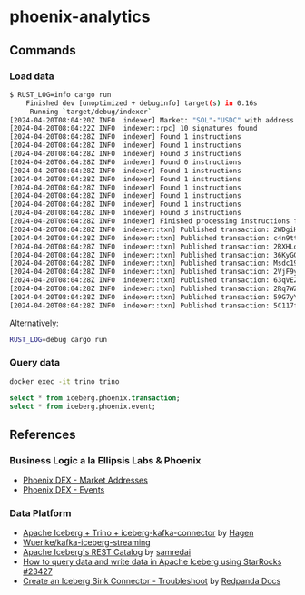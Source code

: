# phoenix-analytics

## Commands

### Load data

```bash
$ RUST_LOG=info cargo run
    Finished dev [unoptimized + debuginfo] target(s) in 0.16s
     Running `target/debug/indexer`
[2024-04-20T08:04:20Z INFO  indexer] Market: "SOL"-"USDC" with address "CS2H8nbAVVEUHWPF5extCSymqheQdkd4d7thik6eet9N"
[2024-04-20T08:04:22Z INFO  indexer::rpc] 10 signatures found
[2024-04-20T08:04:28Z INFO  indexer] Found 1 instructions
[2024-04-20T08:04:28Z INFO  indexer] Found 1 instructions
[2024-04-20T08:04:28Z INFO  indexer] Found 3 instructions
[2024-04-20T08:04:28Z INFO  indexer] Found 0 instructions
[2024-04-20T08:04:28Z INFO  indexer] Found 1 instructions
[2024-04-20T08:04:28Z INFO  indexer] Found 1 instructions
[2024-04-20T08:04:28Z INFO  indexer] Found 1 instructions
[2024-04-20T08:04:28Z INFO  indexer] Found 1 instructions
[2024-04-20T08:04:28Z INFO  indexer] Found 1 instructions
[2024-04-20T08:04:28Z INFO  indexer] Found 3 instructions
[2024-04-20T08:04:28Z INFO  indexer] Finished processing instructions for 10 transactions
[2024-04-20T08:04:28Z INFO  indexer::txn] Published transaction: 2WDgiH7AhWrssZ9omKAzFtgEdwPrhHcZrFA1pGNQW78yDZa2PmZ8K2Nc4PUZTD32SXpz3akKLr7LPVP6wNgx9aTh
[2024-04-20T08:04:28Z INFO  indexer::txn] Published transaction: c4n9ttuQ4WzenUAqiTXZc3zjgQYHBRYKvW9f5aPYpoimjwPfLPKTKFXnm5ctJfNhaszyV6BVbkkTg6eLmmaPeQc
[2024-04-20T08:04:28Z INFO  indexer::txn] Published transaction: 2RXHLoaAjjP1gDTYFmG8D1UTHN6cxXR3Ho6Up5Toh1DPE1kEEJDtuCMVsbW1p87C2SHfTMwRBNEruYsmXbxJMFm4
[2024-04-20T08:04:28Z INFO  indexer::txn] Published transaction: 36KyGGD9XpERbANCFEa3xuBYiaXJxvD1HTXHtMHH9C5eDsLeTUqkVYpiZS7AnmJtvTLed4ZWgSnEHqjnuL6LEYGv
[2024-04-20T08:04:28Z INFO  indexer::txn] Published transaction: Msdc19y9sVerKa342eefpduEn34dzcAJgqrc4CPggd8F4HyWRsjq8cmoZMrUYSae7U97EFs7pap3eqUP5dGGfyq
[2024-04-20T08:04:28Z INFO  indexer::txn] Published transaction: 2VjF9yu34pzgUS6o9PHUzpyT8EAYsty1ihW9Kv6paemX5FKXjc8RWJi5nC4bYkkjVHDx2bcyRpTpAGbXP7P4pmmH
[2024-04-20T08:04:28Z INFO  indexer::txn] Published transaction: 63qVE25P4PC2mP8HKo4YX6QdP5TiEWZBrAc8GuJvGmLGQ8udjmkKDngQcPi6nUL46SbPEeZAjVfF4d7mio9XKwpM
[2024-04-20T08:04:28Z INFO  indexer::txn] Published transaction: 2Rq7WZ9dGjVDR79AMPmxCkq1M38JXVGy1fq4ELBALjF1XgcKua5upA3e5Y9qyiqvTAABECwJoCG3HYsaa9WZhG1F
[2024-04-20T08:04:28Z INFO  indexer::txn] Published transaction: 59G7yYdtNgB7P78aBTgVr8zrxEMoxWxRo6YCcaXEXeKPwXQeSzkaK5Q3p86mvMNP1FJ4eegNyoGyUBaAtC235sV6
[2024-04-20T08:04:28Z INFO  indexer::txn] Published transaction: 5C117f2E6KTkGUMq8TFzH9q441b7Ue4CsyD9e95zY8jUQn2XC8Am2e6qdAmKVGQLuTbXDHH3UvY4pymhfV2jEWHG
```

Alternatively:

```bash
RUST_LOG=debug cargo run
```

### Query data

```bash
docker exec -it trino trino
```

```sql
select * from iceberg.phoenix.transaction;
select * from iceberg.phoenix.event;
```

## References

### Business Logic a la Ellipsis Labs & Phoenix

- [Phoenix DEX - Market Addresses](https://ellipsis-labs.gitbook.io/phoenix-dex/tRIkEFlLUzWK9uKO3W2V/getting-started/technical-overview/market-addresses)
- [Phoenix DEX - Events](https://ellipsis-labs.gitbook.io/phoenix-dex/tRIkEFlLUzWK9uKO3W2V/getting-started/technical-overview/events)

### Data Platform

- [Apache Iceberg + Trino + iceberg-kafka-connector](https://hendoxc.substack.com/p/apache-iceberg-trino-iceberg-kafka) by [Hagen](https://substack.com/profile/173721939-hagen)
- [Wuerike/kafka-iceberg-streaming](https://github.com/Wuerike/kafka-iceberg-streaming)
- [Apache Iceberg's REST Catalog](https://www.apachecon.com/acna2022/slides/02_Redai_Apache_Icebergs_REST.pdf) by [samredai](https://www.github.com/samredai/)
- [How to query data and write data in Apache Iceberg using StarRocks #23427](https://github.com/StarRocks/starrocks/discussions/23427)
- [Create an Iceberg Sink Connector - Troubleshoot](https://docs.redpanda.com/current/deploy/deployment-option/cloud/managed-connectors/create-iceberg-sink-connector/#troubleshoot) by [Redpanda Docs](https://docs.redpanda.com/)
